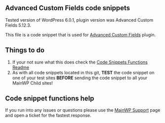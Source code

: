 ## Advanced Custom Fields code snippets

Tested version of WordPress 6.0.1, plugin version was Advanced Custom Fields 5.12.3.

This file is a code snippet that is used for [Advanced Custom Fields](https://wordpress.org/plugins/advanced-custom-fields/) plugin. 

## Things to do

1. If your not sure what this does check the [Code Snippets Functions Readme](https://github.com/mainwp/Code-Snippets-Functions/blob/master/README.md)
2. As with all code snippets located in this git, **TEST** the code snippet on one of your test sites **BEFORE** sending the code snippet to all your MainWP Child sites!

## Code snippet functions help

If you run into any issues or questions please use the [MainWP Support](https://mainwp.com/support/) page and open a ticket for the fastest response.
